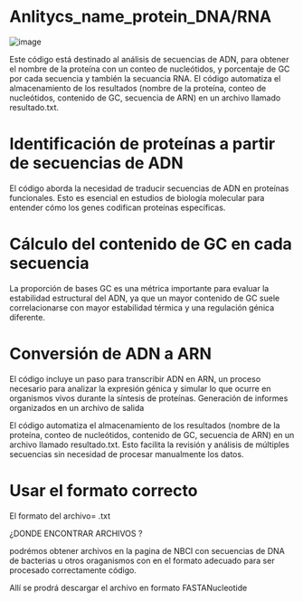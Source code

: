 # Anlitycs_name_protein_DNA/RNA #

![image](https://github.com/user-attachments/assets/c36b0265-164e-4b29-aa56-c88489b9ca20)

Este código está destinado al análisis de secuencias de ADN, para obtener el nombre de la proteína con un conteo de nucleótidos, y porcentaje de GC  por cada secuencia y  también la secuancia RNA. El código automatiza el almacenamiento de los resultados (nombre de la proteína, conteo de nucleótidos, contenido de GC, secuencia de ARN) en un archivo llamado resultado.txt. 

# Identificación de proteínas a partir de secuencias de ADN

El código aborda la necesidad de traducir secuencias de ADN en proteínas funcionales. Esto es esencial en estudios de biología molecular para entender cómo los genes codifican proteínas específicas.

# Cálculo del contenido de GC en cada secuencia

La proporción de bases GC es una métrica importante para evaluar la estabilidad estructural del ADN, ya que un mayor contenido de GC suele correlacionarse con mayor estabilidad térmica y una regulación génica diferente.

# Conversión de ADN a ARN

El código incluye un paso para transcribir ADN en ARN, un proceso necesario para analizar la expresión génica y simular lo que ocurre en organismos vivos durante la síntesis de proteínas.
Generación de informes organizados en un archivo de salida

El código automatiza el almacenamiento de los resultados (nombre de la proteína, conteo de nucleótidos, contenido de GC, secuencia de ARN) en un archivo llamado resultado.txt. Esto facilita la revisión y análisis de múltiples secuencias sin necesidad de procesar manualmente los datos.

# Usar el formato correcto 

El formato del archivo= .txt

¿DONDE ENCONTRAR ARCHIVOS ?

podrémos obtener archivos en la pagina de NBCI con secuencias de DNA de bacterias u otros oraganismos con en el formato adecuado  para ser procesado correctamente código.

Allí se prodrá descargar el archivo en formato  FASTANucleotide
